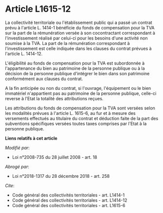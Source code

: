 # Article L1615-12

La collectivité territoriale ou l'établissement public qui a passé un contrat prévu à l'article L. 1414-1 bénéficie du fonds
de compensation pour la TVA sur la part de la rémunération versée à son cocontractant correspondant à l'investissement
réalisé par celui-ci pour les besoins d'une activité non soumise à la TVA. La part de la rémunération correspondant à
l'investissement est celle indiquée dans les clauses du contrat prévues à l'article L. 1414-12.

L'éligibilité au fonds de compensation pour la TVA est subordonnée à l'appartenance du bien au patrimoine de la personne
publique ou à la décision de la personne publique d'intégrer le bien dans son patrimoine conformément aux clauses du contrat.

A la fin anticipée ou non du contrat, si l'ouvrage, l'équipement ou le bien immatériel n'appartient pas au patrimoine de la
personne publique, celle-ci reverse à l'Etat la totalité des attributions reçues. 

Les attributions du fonds de compensation pour la TVA sont versées selon les modalités prévues à l'article L. 1615-6, au fur
et à mesure des versements effectués au titulaire du contrat et déduction faite de la part des subventions spécifiques
versées toutes taxes comprises par l'Etat à la personne publique.

**Liens relatifs à cet article**

_Modifié par_:

  - Loi n°2008-735 du 28 juillet 2008 - art. 18

_Abrogé par_:

  - Loi n°2018-1317 du 28 décembre 2018 - art. 258

_Cite_:

  - Code général des collectivités territoriales - art. L1414-1
  - Code général des collectivités territoriales - art. L1414-12
  - Code général des collectivités territoriales - art. L1615-6
